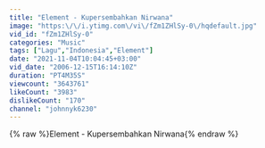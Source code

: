 ```yaml
---
title: "Element - Kupersembahkan Nirwana"
image: "https:\/\/i.ytimg.com\/vi\/fZm1ZHlSy-0\/hqdefault.jpg"
vid_id: "fZm1ZHlSy-0"
categories: "Music"
tags: ["Lagu","Indonesia","Element"]
date: "2021-11-04T10:04:45+03:00"
vid_date: "2006-12-15T16:14:10Z"
duration: "PT4M35S"
viewcount: "3643761"
likeCount: "3983"
dislikeCount: "170"
channel: "johnnyk6230"
---
```

{% raw %}Element - Kupersembahkan Nirwana{% endraw %}

